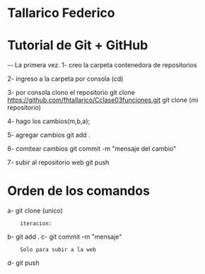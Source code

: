 # Tallarico Federico
# Tutorial de Git + GitHub

-- La primera vez.
1- creo la carpeta contenedora de repositorios

2- ingreso a la carpeta por consola (cd)

3- por consola clono el repositorio
		git clone https://github.com/fhtallarico/Cclase03funciones.git
		git clone (mi repositorio)

4- hago los cambios(m,b,a);

5- agregar cambios
		git add .

6- comitear cambios
		git commit -m "mensaje del cambio"

7- subir al repositorio web 
		git push



# Orden de los comandos


a- git clone (unico)

		iteracion:

b- git add .
c- git commit -m "mensaje"

		Solo para subir a la web

d- git push

